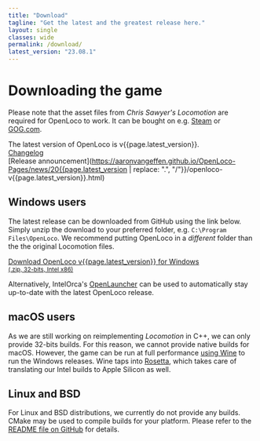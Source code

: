 ```yaml
---
title: "Download"
tagline: "Get the latest and the greatest release here."
layout: single
classes: wide
permalink: /download/
latest_version: "23.08.1"
---
```


# Downloading the game

Please note that the asset files from *Chris Sawyer's Locomotion* are required for OpenLoco to work.
It can be bought on e.g. [Steam](https://store.steampowered.com/app/356430/) or [GOG.com](https://www.gog.com/game/chris_sawyers_locomotion).

The latest version of OpenLoco is v{{page.latest_version}}.<br>
[Changelog](https://github.com/OpenLoco/OpenLoco/releases/v{{page.latest_version}}/)<br>
[Release announcement](https://aaronvangeffen.github.io/OpenLoco-Pages/news/20{{page.latest_version | replace: ".", "/"}}/openloco-v{{page.latest_version}}.html)


## Windows users

The latest release can be downloaded from GitHub using the link below.
Simply unzip the download to your preferred folder, e.g. `C:\Program Files\OpenLoco`.
We recommend putting OpenLoco in a *different* folder than the the original Locomotion files.

<a class="btn btn--large btn--success" href="https://github.com/OpenLoco/OpenLoco/releases/download/v{{page.latest_version}}/OpenLoco-v{{page.latest_version}}-Win32.zip">
	Download OpenLoco v{{page.latest_version}} for Windows<br>
	<span style="font-size: 0.75rem; font-weight: normal">(.zip, 32-bits, Intel x86)</span>
</a>

Alternatively, IntelOrca's [OpenLauncher](https://github.com/IntelOrca/OpenLauncher) can be used
to automatically stay up-to-date with the latest OpenLoco release.


## macOS users

As we are still working on reimplementing *Locomotion* in C++, we can only provide 32-bits builds.
For this reason, we cannot provide native builds for macOS. However, the game can be run at full performance
[using Wine](https://github.com/OpenLoco/OpenLoco/wiki/Running-OpenLoco-on-macOS) to run the Windows releases.
Wine taps into [Rosetta](https://support.apple.com/en-us/HT211861), which takes care of translating our Intel builds to Apple Silicon as well.

## Linux and BSD

For Linux and BSD distributions, we currently do not provide any builds. CMake may be used to compile builds for your platform. Please refer to the [README file on GitHub](https://github.com/OpenLoco/OpenLoco#linux-1) for details.
